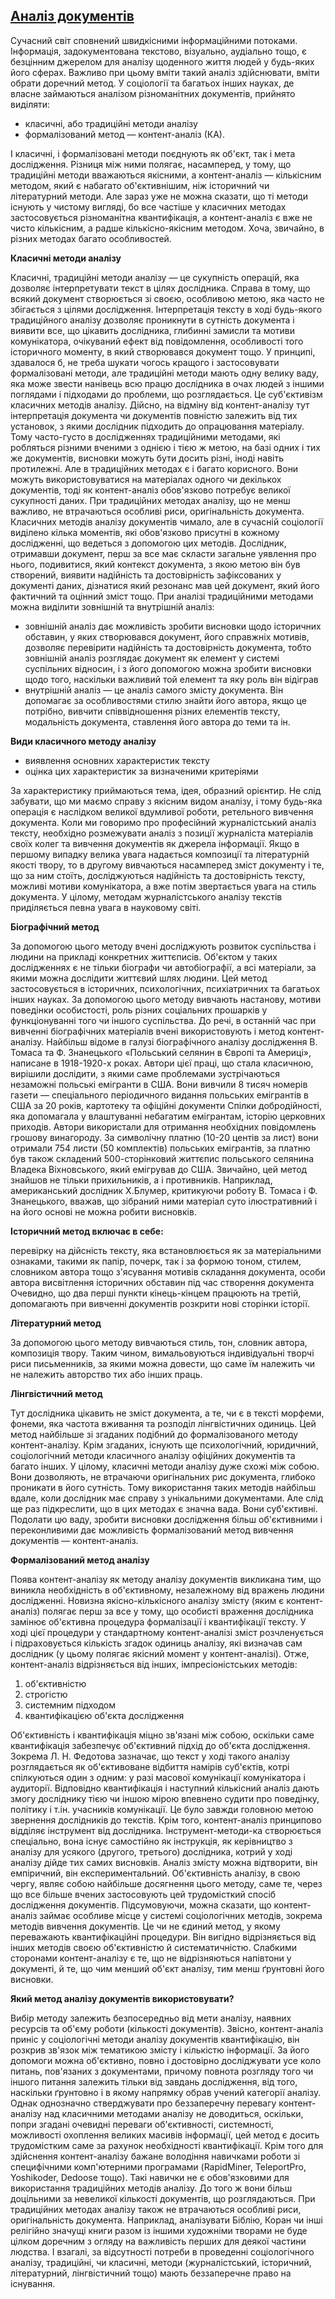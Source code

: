 ## [Аналіз документів](https://uk.wikipedia.org/wiki/Методи_аналізу_документів)
Сучасний світ сповнений швидкісними інформаційними потоками. Інформація, задокументована текстово, візуально, аудіально тощо, є безцінним джерелом для аналізу щоденного життя людей у будь-яких його сферах. Важливо при цьому вміти такий аналіз здійснювати, вміти обрати доречний метод. У соціології та багатьох інших науках, де власне займаються аналізом різноманітних документів, прийнято виділяти:

* класичні, або традиційні методи аналізу
* формалізований метод — контент-аналіз (КА).

І класичні, і формалізовані методи поєднують як об'єкт, так і мета дослідження. Різниця між ними полягає, насамперед, у тому, що традиційні методи вважаються якісними, а контент-аналіз — кількісним методом, який є набагато об'єктивнішим, ніж історичний чи літературний методи. Але зараз уже не можна сказати, що ті методи існують у чистому вигляді, бо все частіше у класичних методах застосовується різноманітна квантифікація, а контент-аналіз є вже не чисто кількісним, а радше кількісно-якісним методом. Хоча, звичайно, в різних методах багато особливостей.

**Класичні методи аналізу**

Класичні, традиційні методи аналізу — це сукупність операцій, яка дозволяє інтерпретувати текст в цілях дослідника. Справа в тому, що всякий документ створюється зі своєю, особливою метою, яка часто не збігається з цілями дослідження. Інтерпретація тексту в ході будь-якого традиційного аналізу дозволяє проникнути в сутність документа і виявити все, що цікавить дослідника, глибинні замисли та мотиви комунікатора, очікуваний ефект від повідомлення, особливості того історичного моменту, в який створювався документ тощо. У принципі, здавалося б, не треба шукати чогось кращого і застосовувати формалізовані методи, але традиційні методи мають одну велику ваду, яка може звести нанівець всю працю дослідника в очах людей з іншими поглядами і підходами до проблеми, що розглядається. Це суб'єктивізм класичних методів аналізу. Дійсно, на відміну від контент-аналізу тут інтерпретація документа чи документів повністю залежить від тих установок, з якими дослідник підходить до опрацювання матеріалу. Тому часто-густо в дослідженнях традиційними методами, які робляться різними вченими з однією і тією ж метою, на базі одних і тих же документів, висновки можуть бути досить різні, іноді навіть протилежні. Але в традиційних методах є і багато корисного. Вони можуть використовуватися на матеріалах одного чи декількох документів, тоді як контент-аналіз обов'язково потребує великої сукупності даних. При традиційних методах аналізу, що не менш важливо, не втрачаються особливі риси, оригінальність документа. Класичних методів аналізу документів чимало, але в сучасній соціології виділено кілька моментів, які обов'язково присутні в кожному дослідженні, що ведеться з допомогою цих методів. Дослідник, отримавши документ, перш за все має скласти загальне уявлення про нього, подивитися, який контекст документа, з якою метою він був створений, виявити надійність та достовірність зафіксованих у документі даних, дізнатися який резонанс мав цей документ, який його фактичний та оцінний зміст тощо. При аналізі традиційними методами можна виділити зовнішній та внутрішній аналіз:

* зовнішній аналіз дає можливість зробити висновки щодо історичних
   обставин, у яких створювався документ, його справжніх мотивів,
   дозволяє перевірити надійність та достовірність документа, тобто
   зовнішній аналіз розглядає документ як елемент у системі суспільних
   відносин, і з його допомогою можна зробити висновки щодо того,
   наскільки важливий той елемент та яку роль він відіграв
* внутрішній аналіз — це аналіз самого змісту документа. Він допомагає
   за особливостями стилю знайти його автора, якщо це потрібно, вивчити
   співвідношення різних елементів тексту, модальність документа,
   ставлення його автора до теми та ін.

**Види класичного методу аналізу**
 * виявлення основних характеристик тексту
 * оцінка цих характеристик за визначеними критеріями

За характеристику приймаються тема, ідея, образний орієнтир. Не слід забувати, що ми маємо справу з якісним видом аналізу, і тому будь-яка операція є наслідком великої вдумливої роботи, ретельного вивчення документа. Коли ми говоримо про професійний журналістський аналіз тексту, необхідно розмежувати аналіз з позиції журналіста матеріалів своїх колег та вивчення документів як джерела інформації. Якщо в першому випадку велика увага надається композиції та літературній якості твору, то в другому вивчаються насамперед зміст документу і те, що за ним стоїть, досліджуються надійність та достовірність тексту, можливі мотиви комунікатора, а вже потім звертається увага на стиль документа. У цілому, методам журналістського аналізу текстів приділяється певна увага в науковому світі.

  **Біографічний метод**

За допомогою цього методу вчені досліджують розвиток суспільства і людини на прикладі конкретних життєписів. Об'єктом у таких дослідженнях є не тільки біографи чи автобіографії, а всі матеріали, за якими можна дослідити життєвий шлях людини. Цей метод застосовується в історичних, психологічних, психіатричних та багатьох інших науках. За допомогою цього методу вивчають настанову, мотиви поведінки особистості, роль різних соціальних прошарків у функціонуванні того чи іншого суспільства. До речі, в останній час при вивченні біографічних матеріалів вчені використовують і метод контент-аналізу. Найбільш відоме в галузі біографічного аналізу дослідження В. Томаса та Ф. Знанецького «Польський селянин в Європі та Америці», написане в 1918-1920-х роках. Автори цієї праці, що стала класичною, вирішили дослідити, з якими саме проблемами зустрічаються незаможні польські емігранти в США. Вони вивчили 8 тисяч номерів газети — спеціального періодичного видання польських емігрантів в США за 20 років, картотеку та офіційні документи Спілки добродійності, яка допомагала у влаштуванні небагатим емігрантам, історію церковних приходів. Автори використали для отримання необхідних повідомлень грошову винагороду. За символічну платню (10-20 центів за лист) вони отримали 754 листи (50 комплектів) польських емігрантів, за платню був також складений 500-сторінковий життєпис польського селянина Владека Віхновського, який емігрував до США. Звичайно, цей метод знайшов не тільки прихильників, а і противників. Наприклад, американський дослідник Х.Блумер, критикуючи роботу В. Томаса і Ф. Знанецького, вважав, що зібраний ними матеріал суто ілюстративний і на його основі не можна робити висновків.

  **Історичний метод включає в себе:**

перевірку на дійсність тексту, яка встановлюється як за матеріальними ознаками, такими як папір, почерк, так і за формою тоном, стилем, словником автора тощо
з'ясування мотивів складання документа, особи автора
висвітлення історичних обставин під час створення документа
Очевидно, що два перші пункти кінець-кінцем працюють на третій, допомагають при вивченні документів розкрити нові сторінки історії.

  **Літературний метод**

За допомогою цього методу вивчаються стиль, тон, словник автора, композиція твору. Таким чином, вимальовуються індивідуальні творчі риси письменників, за якими можна довести, що саме їм належить чи не належить авторство тих або інших праць.

  **Лінгвістичний метод**

Тут дослідника цікавить не зміст документа, а те, чи є в тексті морфеми, фонеми, яка частота вживання та розподіл лінгвістичних одиниць. Цей метод найбільше зі згаданих подібний до формалізованого методу контент-аналізу. Крім згаданих, існують ще психологічний, юридичний, соціологічний методи класичного аналізу офіційних документів та багато інших. У цілому, класичні методи аналізу дуже схожі між собою. Вони дозволяють, не втрачаючи оригінальних рис документа, глибоко проникати в його сутність. Тому використання таких методів найбільш вдале, коли дослідник має справу з унікальними документами. Але слід ще раз підкреслити, що в цих методах є значна вада. Вони суб'єктивні. Подолати цю ваду, зробити висновки дослідження більш об'єктивними і переконливими дає можливість формалізований метод вивчення документів — контент-аналіз.

  **Формалізований метод аналізу**

Поява контент-аналізу як методу аналізу документів викликана тим, що виникла необхідність в об'єктивному, незалежному від вражень людини дослідженні. Новизна якісно-кількісного аналізу змісту (яким є контент-аналіз) полягає перш за все у тому, що особисті враження дослідника замінює об'єктивна процедура формалізації і квантифікації тексту. У ході цієї процедури у стандартному контент-аналізі зміст розчленується і підраховується кількість згадок одиниць аналізу, які визначав сам дослідник (у цьому полягає якісний момент у контент-аналізі). Отже, контент-аналіз відрізняється від інших, імпресіоністських методів:

 1. об'єктивністю
 2. строгістю
 3. системним підходом
 4. квантифікацією об'єкта дослідження

Об'єктивність і квантифікація міцно зв'язані між собою, оскільки саме квантифікація забезпечує об'єктивний підхід до об'єкта дослідження. Зокрема Л. Н. Федотова зазначає, що текст у ході такого аналізу розглядається як об'єктивоване відбиття намірів суб'єктів, котрі спілкуються один з одним: у разі масової комунікації комунікатора і аудиторії. Відповідно квантифікація і наступний кількісний аналіз дають змогу досліднику тією чи іншою мірою впевнено судити про поведінку, політику і т.ін. учасників комунікації. Це було завжди головною метою звернення дослідників до текстів. Крім того, контент-аналіз принципово відділяє інструмент від дослідника. Інструмент-методи-ка створюється спеціально, вона існує самостійно як інструкція, як керівництво з аналізу для усякого (другого, третього) дослідника, котрий у ході аналізу дійде тих самих висновків. Аналіз змісту можна відтворити, він емпіричний, він експериментальний. Об'єктивність аналізу, в свою чергу, являє собою найбільше досягнення цього методу, саме те, через що все більше вчених застосовують цей трудомісткий спосіб дослідження документів. Підсумовуючи, можна сказати, що контент-аналіз займає особливе місце у системі соціологічних методів, зокрема методів вивчення документів. Це чи не єдиний метод, у якому переважають квантифікаційні процедури. Він вигідно відрізняється від інших методів своєю об'єктивністю й систематичністю. Слабкими сторонами контент-аналізу є те, що не відрізняються напівтони у документі, й те, що чим менший об'єкт аналізу, тим менш ґрунтовні його висновки.

  **Який метод аналізу документів використовувати?**

Вибір методу залежить безпосередньо від мети аналізу, наявних ресурсів та об'єму роботи (кількості документів). Звісно, контент-аналіз приніс у соціологічні методи аналізу документів квантифікацію, він розкрив зв'язок між тематикою змісту і кількістю інформації. За його допомоги можна об'єктивно, повно і достовірно досліджувати усе коло питань, пов'язаних з документами, причому повнота розгляду того чи іншого питання залежить тільки від завдань дослідження, від того, наскільки ґрунтовно і в якому напрямку обрав учений категорії аналізу. Однак однозначно стверджувати про беззаперечну перевагу контент-аналізу над класичними методами аналізу не доводиться, оскільки, попри згадані очевидні переваги об'єктивності, системності, можливості охоплення великих масивів інформації, цей метод є досить трудомістким саме за рахунок необхідності квантифікації. Крім того для здійснення контент-аналізу бажане володіння навичками роботи зі специфічними комп'ютерними програмами (RapidMiner, TeleportPro, Yoshikoder, Dedoose тощо). Такі навички не є обов'язковими для використання традиційних методів аналізу. До того ж вони більш доцільними за невеликої кількості документів, що розглядаються. При традиційних методах аналізу також не втрачаються особливі риси, оригінальність документа. Наприклад, аналізувати Біблію, Коран чи інші релігійно значущі книги разом із іншими художніми творами не буде цілком доречним з огляду на важливість перших для деякої частини людства. І взагалі, за відсутності потреби в проведенні соціологічного аналізу, традиційні, чи класичні, методи (журналістський, історичний, літературний, лінгвістичний тощо) мають беззаперечне право на існування.
